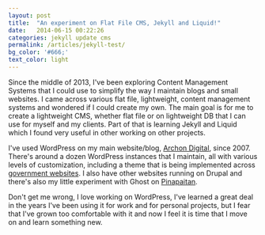```yaml
---
layout: post
title:  "An experiment on Flat File CMS, Jekyll and Liquid!"
date:   2014-06-15 00:22:26
categories: jekyll update cms
permalink: /articles/jekyll-test/
bg_color: '#666;'
text_color: light
---
```


Since the middle of 2013, I've been exploring Content Management Systems that I could use to simplify the way I maintain blogs and small websites. I came across various flat file, lightweight, content management systems and wondered if I could create my own. The main goal is for me to create a lightweight CMS, whether flat file or on lightweight DB that I can use for myself and my clients. Part of that is learning Jekyll and Liquid which I found very useful in other working on other projects.

I've used WordPress on my main website/blog, [Archon Digital](http://archondigital.com), since 2007. There's around a dozen WordPress instances that I maintain, all with various levels of customization, including a theme that is being implemented across [government websites](/projects/govph). I also have other websites running on Drupal and there's also my little experiment with Ghost on [Pinapaitan](http://pinapaitan.com).

Don't get me wrong, I love working on WordPress, I've learned a great deal in the years I've been using it for work and for personal projects, but I fear that I've grown too comfortable with it and now I feel it is time that I move on and learn something new.




